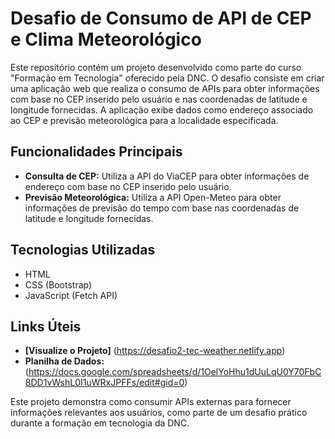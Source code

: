 # Desafio de Consumo de API de CEP e Clima Meteorológico

Este repositório contém um projeto desenvolvido como parte do curso "Formação em Tecnologia" oferecido pela DNC. O desafio consiste em criar uma aplicação web que realiza o consumo de APIs para obter informações com base no CEP inserido pelo usuário e nas coordenadas de latitude e longitude fornecidas. A aplicação exibe dados como endereço associado ao CEP e previsão meteorológica para a localidade especificada.

## Funcionalidades Principais
- **Consulta de CEP:** Utiliza a API do ViaCEP para obter informações de endereço com base no CEP inserido pelo usuário.
- **Previsão Meteorológica:** Utiliza a API Open-Meteo para obter informações de previsão do tempo com base nas coordenadas de latitude e longitude fornecidas.

## Tecnologias Utilizadas
- HTML
- CSS (Bootstrap)
- JavaScript (Fetch API)

## Links Úteis
- **[Visualize o Projeto]** (https://desafio2-tec-weather.netlify.app)
- **Planilha de Dados:** (https://docs.google.com/spreadsheets/d/1OelYoHhu1dUuLqU0Y70FbC8DD1vWshL0I1uWRxJPFFs/edit#gid=0)

Este projeto demonstra como consumir APIs externas para fornecer informações relevantes aos usuários, como parte de um desafio prático durante a formação em tecnologia da DNC.
